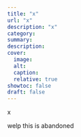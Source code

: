 ```yaml
---
title: "x"
url: "x"
description: "x"
category:
summary:
description: 
cover:
  image:
  alt:
  caption: 
  relative: true
showtoc: false
draft: false
---
```


x

welp this is abandoned